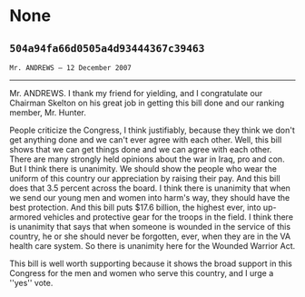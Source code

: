 # None
## `504a94fa66d0505a4d93444367c39463`
`Mr. ANDREWS — 12 December 2007`

---


Mr. ANDREWS. I thank my friend for yielding, and I congratulate our 
Chairman Skelton on his great job in getting this bill done and our 
ranking member, Mr. Hunter.

People criticize the Congress, I think justifiably, because they 
think we don't get anything done and we can't ever agree with each 
other. Well, this bill shows that we can get things done and we can 
agree with each other. There are many strongly held opinions about the 
war in Iraq, pro and con. But I think there is unanimity. We should 
show the people who wear the uniform of this country our appreciation 
by raising their pay. And this bill does that 3.5 percent across the 
board. I think there is unanimity that when we send our young men and 
women into harm's way, they should have the best protection. And this 
bill puts $17.6 billion, the highest ever, into up-armored vehicles and 
protective gear for the troops in the field. I think there is unanimity 
that says that when someone is wounded in the service of this country, 
he or she should never be forgotten, ever, when they are in the VA 
health care system. So there is unanimity here for the Wounded Warrior 
Act.

This bill is well worth supporting because it shows the broad support 
in this Congress for the men and women who serve this country, and I 
urge a ''yes'' vote.